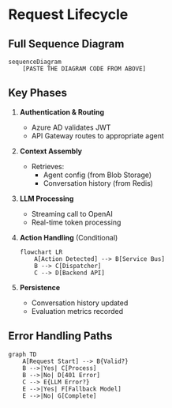 # Request Lifecycle

## Full Sequence Diagram
```mermaid
sequenceDiagram
    [PASTE THE DIAGRAM CODE FROM ABOVE]
```

## Key Phases

1. **Authentication & Routing**
   - Azure AD validates JWT
   - API Gateway routes to appropriate agent

2. **Context Assembly**
   - Retrieves:
     - Agent config (from Blob Storage)
     - Conversation history (from Redis)

3. **LLM Processing**
   - Streaming call to OpenAI
   - Real-time token processing

4. **Action Handling** (Conditional)
   ```mermaid
   flowchart LR
       A[Action Detected] --> B[Service Bus]
       B --> C[Dispatcher]
       C --> D[Backend API]
   ```

5. **Persistence**
   - Conversation history updated
   - Evaluation metrics recorded

## Error Handling Paths
```mermaid
graph TD
    A[Request Start] --> B{Valid?}
    B -->|Yes| C[Process]
    B -->|No| D[401 Error]
    C --> E{LLM Error?}
    E -->|Yes| F[Fallback Model]
    E -->|No| G[Complete]
```